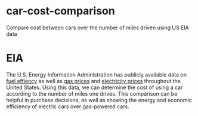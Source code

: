 # car-cost-comparison
Compare cost between cars over the number of miles driven using US EIA data

# EIA
The U.S. Energy Information Administration has publicly available data on [fuel effiency](https://www.fueleconomy.gov/feg/findacar.shtml) as well as [gas prices]() and [electricity prices]() throughout the United States. Using this data, we can determine the cost of using a car according to the number of miles one drives. This comparison can be helpful in purchase decisions, as well as showing the energy and economic efficiency of electric cars over gas-powered cars.